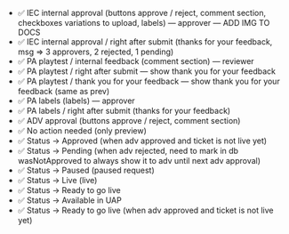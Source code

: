 - ✅  IEC internal approval (buttons approve / reject, comment section, checkboxes variations to upload, labels) — approver — ADD IMG TO DOCS
- ✅  IEC internal approval / right after submit (thanks for your feedback, msg => 3 approvers, 2 rejected, 1 pending)
- ✅  PA playtest / internal feedback (comment section) — reviewer
- ✅  PA playtest / right after submit — show thank you for your feedback
- ✅  PA playtest / thank you for your feedback — show thank you for your feedback (same as prev)
- ✅  PA labels (labels) — approver
- ✅  PA labels / right after submit (thanks for your feedback)
- ✅  ADV approval (buttons approve / reject, comment section)
- ✅  No action needed (only preview)
- ✅  Status -> Approved (when adv approved and ticket is not live yet)
- ✅  Status -> Pending (when adv rejected, need to mark in db wasNotApproved to always show it to adv until next adv approval)
- ✅  Status -> Paused (paused request)
- ✅  Status -> Live (live)
- ✅  Status -> Ready to go live
- ✅  Status -> Available in UAP
- ✅  Status -> Ready to go live (when adv approved and ticket is not live yet)
